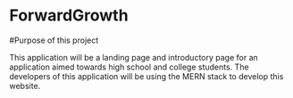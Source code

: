 # ForwardGrowth
#Purpose of this project 

This application will be a landing page and introductory page for an application aimed towards high school and college students. The developers of this application will be using the MERN stack to develop this website. 
